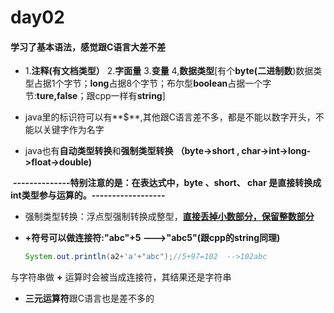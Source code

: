# day02

#### 学习了基本语法，感觉跟C语言大差不差

+ 1.**注释(有文档类型）** 2.**字面量**   3.**变量** 4,**数据类型**[有个**byte(二进制数**)数据类型占据1个字节；**long**占据8个字节；布尔型**boolean**占据一个字节:**ture,false**；跟cpp一样有**string**]

+ java里的标识符可以有**$**,其他跟C语言差不多，都是不能以数字开头，不能以关键字作为名字

+ java也有**自动类型转换**和**强制类型转换** **（byte->short , char->int->long->float->double)**

​         **--------------特别注意的是：在表达式中，byte 、short、 char 是直接转换成int类型参与运算的。------------------**

+ 强制类型转换：浮点型强制转换成整型，**<u>直接丢掉小数部分，保留整数部分</u>**

+ **+符号可以做连接符:"abc"+5 --->"abc5"(跟cpp的string同理)**

  ```java
  System.out.println(a2+'a'+"abc");//5+97=102  -->102abc
  ```

与字符串做 **+** 运算时会被当成连接符，其结果还是字符串

+ **三元运算符**跟C语言也是差不多的
